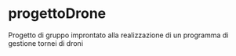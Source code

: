 # progettoDrone
Progetto di gruppo improntato alla realizzazione di un programma di gestione tornei di droni
